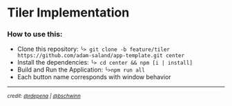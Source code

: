 # Tiler Implementation

### How to use this:

* Clone this repository: `╰> git clone -b feature/tiler https://github.com/adam-saland/app-template.git center`
* Install the dependencies: `╰> cd center && npm [i | install]`
* Build and Run the Application: `╰>npm run all`
* Each button name corresponds with window behavior

---
*<small>credit: [@rdepena](https://github.com/rdepena) | [@bschwinn](https://github.com/bschwinn)</small>*